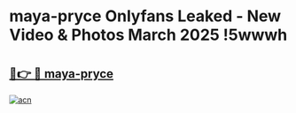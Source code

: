 # maya-pryce Onlyfans Leaked - New Video & Photos March 2025 !5wwwh

# <h2><a href="https://b41hs5.iuczelnia.edu.pl?title=maya-pryce&ref=5wwwh">🔗👉 🔴 maya-pryce</a></h2>

[![acn](https://github.com/user-attachments/assets/0f9c940e-d8b0-45ae-aac7-cd30a18b3e1c)](https://b41hs5.iuczelnia.edu.pl?title=maya-pryce&ref=5wwwh)

